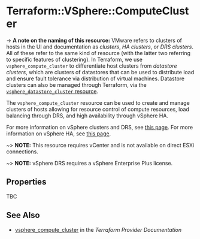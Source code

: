 # Terraform::VSphere::ComputeCluster

-> **A note on the naming of this resource:** VMware refers to clusters of
hosts in the UI and documentation as _clusters_, _HA clusters_, or _DRS
clusters_. All of these refer to the same kind of resource (with the latter two
referring to specific features of clustering). In Terraform, we use
`vsphere_compute_cluster` to differentiate host clusters from _datastore
clusters_, which are clusters of datastores that can be used to distribute load
and ensure fault tolerance via distribution of virtual machines. Datastore
clusters can also be managed through Terraform, via the
[`vsphere_datastore_cluster` resource][docs-r-vsphere-datastore-cluster].

[docs-r-vsphere-datastore-cluster]: /docs/providers/vsphere/r/datastore_cluster.html

The `vsphere_compute_cluster` resource can be used to create and manage
clusters of hosts allowing for resource control of compute resources, load
balancing through DRS, and high availability through vSphere HA.

For more information on vSphere clusters and DRS, see [this
page][ref-vsphere-drs-clusters]. For more information on vSphere HA, see [this
page][ref-vsphere-ha-clusters].

[ref-vsphere-drs-clusters]: https://docs.vmware.com/en/VMware-vSphere/6.5/com.vmware.vsphere.resmgmt.doc/GUID-8ACF3502-5314-469F-8CC9-4A9BD5925BC2.html
[ref-vsphere-ha-clusters]: https://docs.vmware.com/en/VMware-vSphere/6.5/com.vmware.vsphere.avail.doc/GUID-5432CA24-14F1-44E3-87FB-61D937831CF6.html

~> **NOTE:** This resource requires vCenter and is not available on direct ESXi
connections.

~> **NOTE:** vSphere DRS requires a vSphere Enterprise Plus license.

## Properties

TBC

## See Also

* [vsphere_compute_cluster](https://www.terraform.io/docs/providers/vsphere/r/compute_cluster.html) in the _Terraform Provider Documentation_